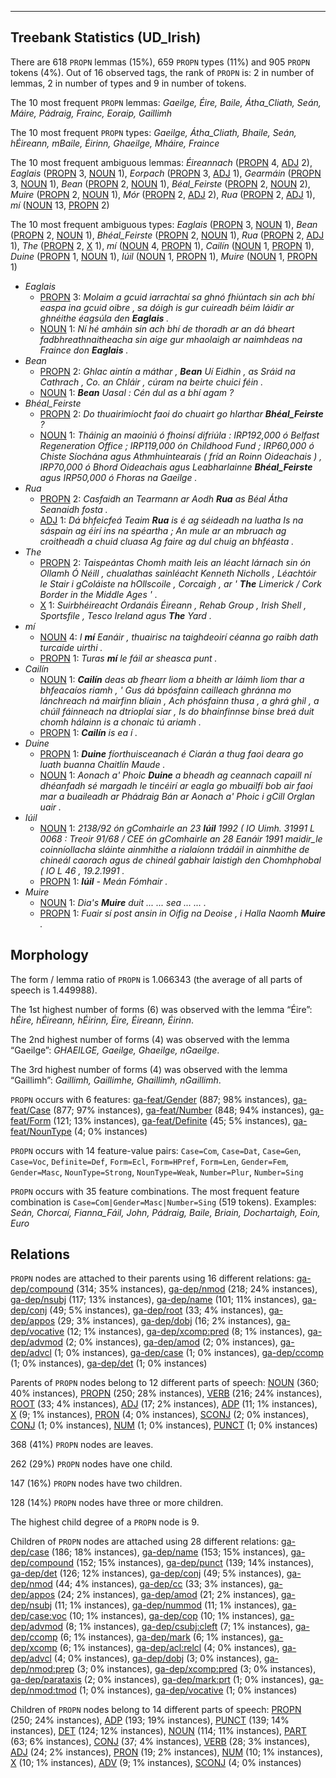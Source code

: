 

--------------------------------------------------------------------------------

## Treebank Statistics (UD_Irish)

There are 618 `PROPN` lemmas (15%), 659 `PROPN` types (11%) and 905 `PROPN` tokens (4%).
Out of 16 observed tags, the rank of `PROPN` is: 2 in number of lemmas, 2 in number of types and 9 in number of tokens.

The 10 most frequent `PROPN` lemmas: <em>Gaeilge, Éire, Baile, Átha_Cliath, Seán, Máire, Pádraig, Frainc, Eoraip, Gaillimh</em>

The 10 most frequent `PROPN` types:  <em>Gaeilge, Átha_Cliath, Bhaile, Seán, hÉireann, mBaile, Éirinn, Ghaeilge, Mháire, Fraince</em>

The 10 most frequent ambiguous lemmas: <em>Éireannach</em> ([PROPN]() 4, [ADJ]() 2), <em>Eaglais</em> ([PROPN]() 3, [NOUN]() 1), <em>Eorpach</em> ([PROPN]() 3, [ADJ]() 1), <em>Gearmáin</em> ([PROPN]() 3, [NOUN]() 1), <em>Bean</em> ([PROPN]() 2, [NOUN]() 1), <em>Béal_Feirste</em> ([PROPN]() 2, [NOUN]() 2), <em>Muire</em> ([PROPN]() 2, [NOUN]() 1), <em>Mór</em> ([PROPN]() 2, [ADJ]() 2), <em>Rua</em> ([PROPN]() 2, [ADJ]() 1), <em>mí</em> ([NOUN]() 13, [PROPN]() 2)

The 10 most frequent ambiguous types:  <em>Eaglais</em> ([PROPN]() 3, [NOUN]() 1), <em>Bean</em> ([PROPN]() 2, [NOUN]() 1), <em>Bhéal_Feirste</em> ([PROPN]() 2, [NOUN]() 1), <em>Rua</em> ([PROPN]() 2, [ADJ]() 1), <em>The</em> ([PROPN]() 2, [X]() 1), <em>mí</em> ([NOUN]() 4, [PROPN]() 1), <em>Cailín</em> ([NOUN]() 1, [PROPN]() 1), <em>Duine</em> ([PROPN]() 1, [NOUN]() 1), <em>Iúil</em> ([NOUN]() 1, [PROPN]() 1), <em>Muire</em> ([NOUN]() 1, [PROPN]() 1)


* <em>Eaglais</em>
  * [PROPN]() 3: <em>Molaim a gcuid iarrachtaí sa ghnó fhiúntach sin ach bhí easpa ina gcuid oibre , sa dóigh is gur cuireadh béim láidir ar ghnéithe éagsúla den <b>Eaglais</b> .</em>
  * [NOUN]() 1: <em>Ní hé amháin sin ach bhí de thoradh ar an dá bheart fadbhreathnaitheacha sin aige gur mhaolaigh ar naimhdeas na Fraince don <b>Eaglais</b> .</em>
* <em>Bean</em>
  * [PROPN]() 2: <em>Ghlac aintín a máthar , <b>Bean</b> Uí Eidhin , as Sráid na Cathrach , Co. an Chláir , cúram na beirte chuici féin .</em>
  * [NOUN]() 1: <em><b>Bean</b> Uasal : Cén dul as a bhí agam ?</em>
* <em>Bhéal_Feirste</em>
  * [PROPN]() 2: <em>Do thuairimíocht faoi do chuairt go hIarthar <b>Bhéal_Feirste</b> ?</em>
  * [NOUN]() 1: <em>Tháinig an maoiniú ó fhoinsí difriúla : IRP192,000 ó Belfast Regeneration Office ; IRP119,000 ón Childhood Fund ; IRP60,000 ó Chiste Síochána agus Athmhuintearais ( fríd an Roinn Oideachais ) , IRP70,000 ó Bhord Oideachais agus Leabharlainne <b>Bhéal_Feirste</b> agus IRP50,000 ó Fhoras na Gaeilge .</em>
* <em>Rua</em>
  * [PROPN]() 2: <em>Casfaidh an Tearmann ar Aodh <b>Rua</b> as Béal Átha Seanaidh fosta .</em>
  * [ADJ]() 1: <em>Dá bhfeicfeá Teaim <b>Rua</b> is é ag séideadh na luatha Is na sáspain ag éirí ins na spéartha ; An mule ar an mbruach ag croitheadh a chuid cluasa Ag faire ag dul chuig an bhféasta .</em>
* <em>The</em>
  * [PROPN]() 2: <em>Taispeántas Chomh maith leis an léacht lárnach sin ón Ollamh Ó Néill , chualathas sainléacht Kenneth Nicholls , Léachtóir le Stair i gColáiste na hOllscoile , Corcaigh , ar ' <b>The</b> Limerick / Cork Border in the Middle Ages ' .</em>
  * [X]() 1: <em>Suirbhéireacht Ordanáis Éireann , Rehab Group , Irish Shell , Sportsfile , Tesco Ireland agus <b>The</b> Yard .</em>
* <em>mí</em>
  * [NOUN]() 4: <em>I <b>mí</b> Eanáir , thuairisc na taighdeoirí céanna go raibh dath turcaide uirthi .</em>
  * [PROPN]() 1: <em>Turas <b>mí</b> le fáil ar sheasca punt .</em>
* <em>Cailín</em>
  * [NOUN]() 1: <em><b>Cailín</b> deas ab fhearr liom a bheith ar láimh liom thar a bhfeacaíos riamh , ' Gus dá bpósfainn cailleach ghránna mo lánchreach ná mairfinn bliain , Ach phósfainn thusa , a ghrá ghil , a chúil fáinneach na dtrioplaí siar , Is do bhainfinnse binse breá duit chomh hálainn is a chonaic tú ariamh .</em>
  * [PROPN]() 1: <em><b>Cailín</b> is ea í .</em>
* <em>Duine</em>
  * [PROPN]() 1: <em><b>Duine</b> fíorthuisceanach é Ciarán a thug faoi deara go luath buanna Chaitlín Maude .</em>
  * [NOUN]() 1: <em>Aonach a' Phoic <b>Duine</b> a bheadh ag ceannach capaill ní dhéanfadh sé margadh le tincéirí ar eagla go mbuailfí bob air faoi mar a buaileadh ar Phádraig Bán ar Aonach a' Phoic i gCill Orglan uair .</em>
* <em>Iúil</em>
  * [NOUN]() 1: <em>2138/92 ón gComhairle an 23 <b>Iúil</b> 1992 ( IO Uimh. 31991 L 0068 : Treoir 91/68 / CEE ón gComhairle an 28 Eanáir 1991 maidir_le coinníollacha sláinte ainmhithe a rialaíonn trádáil in ainmhithe de chineál caorach agus de chineál gabhair laistigh den Chomhphobal ( IO L 46 , 19.2.1991 .</em>
  * [PROPN]() 1: <em><b>Iúil</b> - Meán Fómhair .</em>
* <em>Muire</em>
  * [NOUN]() 1: <em>Dia's <b>Muire</b> duit ... ... sea ... ... .</em>
  * [PROPN]() 1: <em>Fuair sí post ansin in Oifig na Deoise , i Halla Naomh <b>Muire</b> .</em>

## Morphology

The form / lemma ratio of `PROPN` is 1.066343 (the average of all parts of speech is 1.449988).

The 1st highest number of forms (6) was observed with the lemma “Éire”: <em>hÉire, hÉireann, hÉirinn, Éire, Éireann, Éirinn</em>.

The 2nd highest number of forms (4) was observed with the lemma “Gaeilge”: <em>GHAEILGE, Gaeilge, Ghaeilge, nGaeilge</em>.

The 3rd highest number of forms (4) was observed with the lemma “Gaillimh”: <em>Gaillimh, Gaillimhe, Ghaillimh, nGaillimh</em>.

`PROPN` occurs with 6 features: [ga-feat/Gender]() (887; 98% instances), [ga-feat/Case]() (877; 97% instances), [ga-feat/Number]() (848; 94% instances), [ga-feat/Form]() (121; 13% instances), [ga-feat/Definite]() (45; 5% instances), [ga-feat/NounType]() (4; 0% instances)

`PROPN` occurs with 14 feature-value pairs: `Case=Com`, `Case=Dat`, `Case=Gen`, `Case=Voc`, `Definite=Def`, `Form=Ecl`, `Form=HPref`, `Form=Len`, `Gender=Fem`, `Gender=Masc`, `NounType=Strong`, `NounType=Weak`, `Number=Plur`, `Number=Sing`

`PROPN` occurs with 35 feature combinations.
The most frequent feature combination is `Case=Com|Gender=Masc|Number=Sing` (519 tokens).
Examples: <em>Seán, Chorcaí, Fianna_Fáil, John, Pádraig, Baile, Briain, Dochartaigh, Eoin, Euro</em>


## Relations

`PROPN` nodes are attached to their parents using 16 different relations: [ga-dep/compound]() (314; 35% instances), [ga-dep/nmod]() (218; 24% instances), [ga-dep/nsubj]() (117; 13% instances), [ga-dep/name]() (101; 11% instances), [ga-dep/conj]() (49; 5% instances), [ga-dep/root]() (33; 4% instances), [ga-dep/appos]() (29; 3% instances), [ga-dep/dobj]() (16; 2% instances), [ga-dep/vocative]() (12; 1% instances), [ga-dep/xcomp:pred]() (8; 1% instances), [ga-dep/advmod]() (2; 0% instances), [ga-dep/amod]() (2; 0% instances), [ga-dep/advcl]() (1; 0% instances), [ga-dep/case]() (1; 0% instances), [ga-dep/ccomp]() (1; 0% instances), [ga-dep/det]() (1; 0% instances)

Parents of `PROPN` nodes belong to 12 different parts of speech: [NOUN]() (360; 40% instances), [PROPN]() (250; 28% instances), [VERB]() (216; 24% instances), [ROOT]() (33; 4% instances), [ADJ]() (17; 2% instances), [ADP]() (11; 1% instances), [X]() (9; 1% instances), [PRON]() (4; 0% instances), [SCONJ]() (2; 0% instances), [CONJ]() (1; 0% instances), [NUM]() (1; 0% instances), [PUNCT]() (1; 0% instances)

368 (41%) `PROPN` nodes are leaves.

262 (29%) `PROPN` nodes have one child.

147 (16%) `PROPN` nodes have two children.

128 (14%) `PROPN` nodes have three or more children.

The highest child degree of a `PROPN` node is 9.

Children of `PROPN` nodes are attached using 28 different relations: [ga-dep/case]() (186; 18% instances), [ga-dep/name]() (153; 15% instances), [ga-dep/compound]() (152; 15% instances), [ga-dep/punct]() (139; 14% instances), [ga-dep/det]() (126; 12% instances), [ga-dep/conj]() (49; 5% instances), [ga-dep/nmod]() (44; 4% instances), [ga-dep/cc]() (33; 3% instances), [ga-dep/appos]() (24; 2% instances), [ga-dep/amod]() (21; 2% instances), [ga-dep/nsubj]() (11; 1% instances), [ga-dep/nummod]() (11; 1% instances), [ga-dep/case:voc]() (10; 1% instances), [ga-dep/cop]() (10; 1% instances), [ga-dep/advmod]() (8; 1% instances), [ga-dep/csubj:cleft]() (7; 1% instances), [ga-dep/ccomp]() (6; 1% instances), [ga-dep/mark]() (6; 1% instances), [ga-dep/xcomp]() (6; 1% instances), [ga-dep/acl:relcl]() (4; 0% instances), [ga-dep/advcl]() (4; 0% instances), [ga-dep/dobj]() (3; 0% instances), [ga-dep/nmod:prep]() (3; 0% instances), [ga-dep/xcomp:pred]() (3; 0% instances), [ga-dep/parataxis]() (2; 0% instances), [ga-dep/mark:prt]() (1; 0% instances), [ga-dep/nmod:tmod]() (1; 0% instances), [ga-dep/vocative]() (1; 0% instances)

Children of `PROPN` nodes belong to 14 different parts of speech: [PROPN]() (250; 24% instances), [ADP]() (193; 19% instances), [PUNCT]() (139; 14% instances), [DET]() (124; 12% instances), [NOUN]() (114; 11% instances), [PART]() (63; 6% instances), [CONJ]() (37; 4% instances), [VERB]() (28; 3% instances), [ADJ]() (24; 2% instances), [PRON]() (19; 2% instances), [NUM]() (10; 1% instances), [X]() (10; 1% instances), [ADV]() (9; 1% instances), [SCONJ]() (4; 0% instances)

